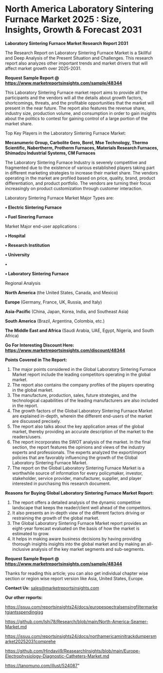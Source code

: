 # North America Laboratory Sintering Furnace Market 2025 : Size, Insights, Growth & Forecast 2031

<strong>Laboratory Sintering Furnace Market Research Report 2031</strong>

The Research Report on Laboratory Sintering Furnace Market is a Skillful and Deep Analysis of the Present Situation and Challenges. This research report also analyzes other important trends and market drivers that will affect market growth over 2025-2031.

<strong>Request Sample Report @ <a href=https://www.marketreportsinsights.com/sample/48344>https://www.marketreportsinsights.com/sample/48344</a></strong>

This Laboratory Sintering Furnace market report aims to provide all the participants and the vendors will all the details about growth factors, shortcomings, threats, and the profitable opportunities that the market will present in the near future. The report also features the revenue share, industry size, production volume, and consumption in order to gain insights about the politics to contest for gaining control of a large portion of the market share.

Top Key Players in the Laboratory Sintering Furnace Market:

<strong>Mecanumeric Group, Carbolite Gero, Borel, Mse Technology, Thermo Scientific, Nabertherm, Protherm Furnaces, Materials Research Furnaces, Shimadzu Industrial Systems, CM Furnaces</strong>

The Laboratory Sintering Furnace Industry is severely competitive and fragmented due to the existence of various established players taking part in different marketing strategies to increase their market share. The vendors operating in the market are profiled based on price, quality, brand, product differentiation, and product portfolio. The vendors are turning their focus increasingly on product customization through customer interaction.

Laboratory Sintering Furnace Market Major Types are:

<strong>•  Electric Sintering Furnace

•  Fuel Sinering Furnace</strong>

Market Major end-user applications :

<strong>•  Hospital

•  Research Institution

•  University

•  

•  Laboratory Sintering Furnace</strong>

Regional Analysis

</u><strong><b>North America</b></strong> (the United States, Canada, and Mexico)

<strong><b>Europe </b></strong>(Germany, France, UK, Russia, and Italy)

<strong><b>Asia-Pacific</b></strong> (China, Japan, Korea, India, and Southeast Asia)

<strong><b>South America</b></strong> (Brazil, Argentina, Colombia, etc.)

<strong><b>The Middle East and Africa</b></strong> (Saudi Arabia, UAE, Egypt, Nigeria, and South Africa)

<strong>Go For Interesting Discount Here: <a href=https://www.marketreportsinsights.com/discount/48344>https://www.marketreportsinsights.com/discount/48344</a></strong>

<strong>Points Covered in The Report:</strong>
<ol>
  <li>The major points considered in the Global Laboratory Sintering Furnace Market report include the leading competitors operating in the global market.</li>
  <li>The report also contains the company profiles of the players operating in the global market.</li>
  <li>The manufacture, production, sales, future strategies, and the technological capabilities of the leading manufacturers are also included in the report.</li>
  <li>The growth factors of the Global Laboratory Sintering Furnace Market are explained in-depth, wherein the different end-users of the market are discussed precisely.</li>
  <li>The report also talks about the key application areas of the global market, thereby providing an accurate description of the market to the readers/users.</li>
  <li>The report incorporates the SWOT analysis of the market. In the final section, the report features the opinions and views of the industry experts and professionals. The experts analyzed the export/import policies that are favorably influencing the growth of the Global Laboratory Sintering Furnace Market.</li>
  <li>The report on the Global Laboratory Sintering Furnace Market is a worthwhile source of information for every policymaker, investor, stakeholder, service provider, manufacturer, supplier, and player interested in purchasing this research document.</li>
</ol>
<strong>Reasons for Buying Global Laboratory Sintering Furnace Market Report:</strong>

<ol>
  <li>The report offers a detailed analysis of the dynamic competitive landscape that keeps the reader/client well ahead of the competitors.</li>
  <li>It also presents an in-depth view of the different factors driving or restraining the growth of the global market.</li>
  <li>The Global Laboratory Sintering Furnace Market report provides an eight-year forecast evaluated on the basis of how the market is estimated to grow.</li>
  <li>It helps in making aware business decisions by having providing thorough insights insights into the global market and by making an all-inclusive analysis of the key market segments and sub-segments.</li>
</ol>
<strong>Request Sample Report @ <a href=https://www.marketreportsinsights.com/sample/48344>https://www.marketreportsinsights.com/sample/48344</a></strong>


Thanks for reading this article; you can also get individual chapter wise section or region wise report version like Asia, United States, Europe.

<strong>Contact Us:</strong>
sales@marketreportsinsights.com

<strong>Our other reports:</strong>

<a href=https://issuu.com/reportsinsights24/docs/europespectralsensingfiltermarketgiantsspendingisg>https://issuu.com/reportsinsights24/docs/europespectralsensingfiltermarketgiantsspendingisg</a>

<a href=https://github.com/Ishi78/Research/blob/main/North-America-Seamer-Market.md>https://github.com/Ishi78/Research/blob/main/North-America-Seamer-Market.md</a>

<a href=https://issuu.com/reportsinsights24/docs/northamericaminitrackdumpersmarket20252031comprehe>https://issuu.com/reportsinsights24/docs/northamericaminitrackdumpersmarket20252031comprehe</a>

<a href=https://github.com/Hindavii9/ReasearchInsights/blob/main/Europe-Electrophysiology-Diagnostic-Catheters-Market.md>https://github.com/Hindavii9/ReasearchInsights/blob/main/Europe-Electrophysiology-Diagnostic-Catheters-Market.md</a>

<a href=https://tanomuno.com/illust/524087>https://tanomuno.com/illust/524087</a>"
